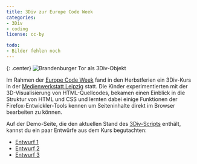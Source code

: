 ```yaml
---
title: 3Div zur Europe Code Week
categories:
- 3Div
- coding
license: cc-by

todo:
- Bilder fehlen noch
---
```


{: .center}
![Brandenburger Tor als 3Div-Objekt]({{site.imgpath}}/3div_eu-code-week_tn-entwurf.jpg)

Im Rahmen der [Europe Code Week](http://events.codeweek.eu/view/4579/3div-internetseiten-in-3d/) fand in den Herbstferien ein 3Div-Kurs in der [Medienwerkstatt Leipzig](http://medien-werkstatt-leipzig.de) statt. Die Kinder experimentierten mit der 3D-Visualisierung von HTML-Quellcodes, bekamen einen Einblick in die Struktur von HTML und CSS und lernten dabei einige Funktionen der Firefox-Entwickler-Tools kennen um Seiteninhalte direkt im Browser bearbeiten zu können.

Auf der Demo-Seite, die den aktuellen Stand des [3Div-Scripts](http://github.com/raffaelj/3div) enthält, kannst du ein paar Entwürfe aus dem Kurs begutachten:

* [Entwurf 1](http://3div.12px.de/?file=tn_herbst2015_01)
* [Entwurf 2](http://3div.12px.de/?file=tn_herbst2015_02)
* [Entwurf 3](http://3div.12px.de/?file=tn_herbst2015_03)
